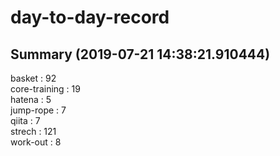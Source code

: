 # day-to-day-record  
## Summary  (2019-07-21 14:38:21.910444)  
basket : 92  
core-training : 19  
hatena : 5  
jump-rope : 7  
qiita : 7  
strech : 121  
work-out : 8  
